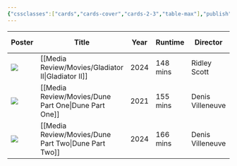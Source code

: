 ```yaml
---
{"cssclasses":["cards","cards-cover","cards-2-3","table-max"],"publish":true,"PassFrontmatter":true}
---
```


| Poster                                                                                                                  | Title                                                   | Year | Runtime  | Director         | Rating | Rotten Tomatoes | Box Office   |
| ----------------------------------------------------------------------------------------------------------------------- | ------------------------------------------------------- | ---- | -------- | ---------------- | ------ | --------------- | ------------ |
| ![](https://m.media-amazon.com/images/M/MV5BMWYzZTM5ZGQtOGE5My00NmM2LWFlMDEtMGNjYjdmOWM1MzA1XkEyXkFqcGc@._V1_SX300.jpg) | [[Media Review/Movies/Gladiator II\|Gladiator II]]   | 2024 | 148 mins | Ridley Scott     | ⭐ 6.3  | 🍅 75%          | $371,515,952 |
| ![](https://m.media-amazon.com/images/M/MV5BNWIyNmU5MGYtZDZmNi00ZjAwLWJlYjgtZTc0ZGIxMDE4ZGYwXkEyXkFqcGc@._V1_SX300.jpg) | [[Media Review/Movies/Dune Part One\|Dune Part One]] | 2021 | 155 mins | Denis Villeneuve | ⭐ 8.4  | 🍅 83%          | $108,897,830 |
| ![](https://m.media-amazon.com/images/M/MV5BNTc0YmQxMjEtODI5MC00NjFiLTlkMWUtOGQ5NjFmYWUyZGJhXkEyXkFqcGc@._V1_SX300.jpg) | [[Media Review/Movies/Dune Part Two\|Dune Part Two]] | 2024 | 166 mins | Denis Villeneuve | ⭐ 9.1  | 🍅 92%          | $282,144,358 |

